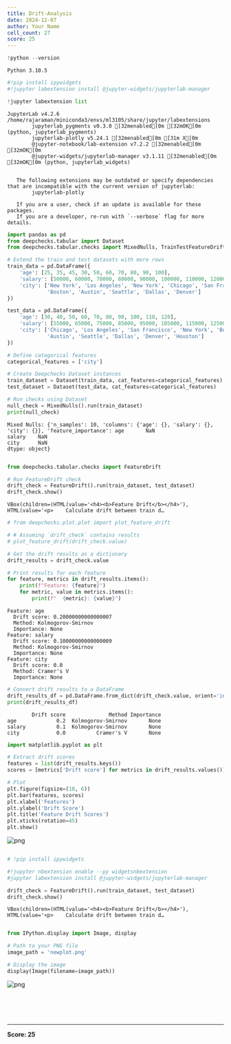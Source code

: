 ```yaml
---
title: Drift-Analysis
date: 2024-12-07
author: Your Name
cell_count: 27
score: 25
---
```


```python
!python --version
```

    Python 3.10.5



```python
#!pip install ipywidgets
#!jupyter labextension install @jupyter-widgets/jupyterlab-manager
```


```python
!jupyter labextension list
```

    JupyterLab v4.2.6
    /home/rajaraman/miniconda3/envs/ml3105/share/jupyter/labextensions
            jupyterlab_pygments v0.3.0 [32menabled[0m [32mOK[0m (python, jupyterlab_pygments)
            jupyterlab-plotly v5.24.1 [32menabled[0m [31m X[0m
            @jupyter-notebook/lab-extension v7.2.2 [32menabled[0m [32mOK[0m
            @jupyter-widgets/jupyterlab-manager v3.1.11 [32menabled[0m [32mOK[0m (python, jupyterlab_widgets)
    
    
       The following extensions may be outdated or specify dependencies that are incompatible with the current version of jupyterlab:
            jupyterlab-plotly
            
       If you are a user, check if an update is available for these packages.
       If you are a developer, re-run with `--verbose` flag for more details.
    



```python
import pandas as pd
from deepchecks.tabular import Dataset
from deepchecks.tabular.checks import MixedNulls, TrainTestFeatureDrift
```


```python
# Extend the train and test datasets with more rows
train_data = pd.DataFrame({
    'age': [25, 35, 45, 30, 50, 60, 70, 80, 90, 100],
    'salary': [50000, 60000, 70000, 80000, 90000, 100000, 110000, 120000, 130000, 140000],
    'city': ['New York', 'Los Angeles', 'New York', 'Chicago', 'San Francisco',
             'Boston', 'Austin', 'Seattle', 'Dallas', 'Denver']
})
```


```python
test_data = pd.DataFrame({
    'age': [30, 40, 50, 60, 70, 80, 90, 100, 110, 120],
    'salary': [55000, 65000, 75000, 85000, 95000, 105000, 115000, 125000, 135000, 145000],
    'city': ['Chicago', 'Los Angeles', 'San Francisco', 'New York', 'Boston',
             'Austin', 'Seattle', 'Dallas', 'Denver', 'Houston']
})
```


```python
# Define categorical features
categorical_features = ['city']
```


```python
# Create Deepchecks Dataset instances
train_dataset = Dataset(train_data, cat_features=categorical_features)
test_dataset = Dataset(test_data, cat_features=categorical_features)
```


```python
# Run checks using Dataset
null_check = MixedNulls().run(train_dataset)
print(null_check)
```

    Mixed Nulls: {'n_samples': 10, 'columns': {'age': {}, 'salary': {}, 'city': {}}, 'feature_importance': age       NaN
    salary    NaN
    city      NaN
    dtype: object}



```python

```


```python
from deepchecks.tabular.checks import FeatureDrift
```


```python
# Run FeatureDrift check
drift_check = FeatureDrift().run(train_dataset, test_dataset)
drift_check.show()
```


    VBox(children=(HTML(value='<h4><b>Feature Drift</b></h4>'), HTML(value='<p>    Calculate drift between train d…



```python
# from deepchecks.plot.plot import plot_feature_drift

# # Assuming `drift_check` contains results
# plot_feature_drift(drift_check.value)
```


```python
# Get the drift results as a dictionary
drift_results = drift_check.value

# Print results for each feature
for feature, metrics in drift_results.items():
    print(f"Feature: {feature}")
    for metric, value in metrics.items():
        print(f"  {metric}: {value}")
```

    Feature: age
      Drift score: 0.20000000000000007
      Method: Kolmogorov-Smirnov
      Importance: None
    Feature: salary
      Drift score: 0.10000000000000009
      Method: Kolmogorov-Smirnov
      Importance: None
    Feature: city
      Drift score: 0.0
      Method: Cramer's V
      Importance: None



```python
# Convert drift results to a DataFrame
drift_results_df = pd.DataFrame.from_dict(drift_check.value, orient='index')
print(drift_results_df)
```

            Drift score              Method Importance
    age             0.2  Kolmogorov-Smirnov       None
    salary          0.1  Kolmogorov-Smirnov       None
    city            0.0          Cramer's V       None



```python
import matplotlib.pyplot as plt

# Extract drift scores
features = list(drift_results.keys())
scores = [metrics['Drift score'] for metrics in drift_results.values()]

# Plot
plt.figure(figsize=(10, 6))
plt.bar(features, scores)
plt.xlabel('Features')
plt.ylabel('Drift Score')
plt.title('Feature Drift Scores')
plt.xticks(rotation=45)
plt.show()
```


    
![png](/mlnotes/images/drift-analysis_15_0.png)
    



```python

```


```python
# !pip install ipywidgets
```


```python
#!jupyter nbextension enable --py widgetsnbextension
#jupyter labextension install @jupyter-widgets/jupyterlab-manager
```


```python
drift_check = FeatureDrift().run(train_dataset, test_dataset)
drift_check.show()
```


    VBox(children=(HTML(value='<h4><b>Feature Drift</b></h4>'), HTML(value='<p>    Calculate drift between train d…



```python

```


```python
from IPython.display import Image, display

# Path to your PNG file
image_path = 'newplot.png'

# Display the image
display(Image(filename=image_path))
```


    
![png](/mlnotes/images/drift-analysis_21_0.png)
    



```python

```


```python

```


```python

```


```python

```


```python

```


---
**Score: 25**